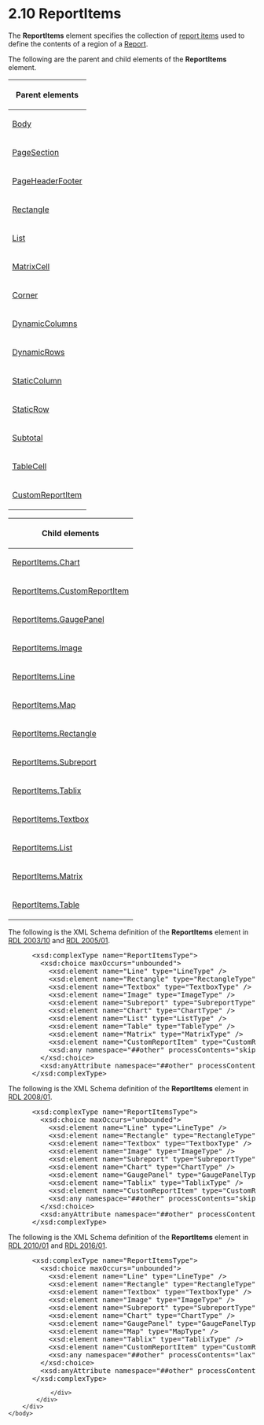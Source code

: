 <html dir="LTR" xmlns:mshelp="http://msdn.microsoft.com/mshelp" xmlns:ddue="http://ddue.schemas.microsoft.com/authoring/2003/5" xmlns:xlink="http://www.w3.org/1999/xlink" xmlns:tool="http://www.microsoft.com/tooltip">
    <head>
        <meta http-equiv="Content-Type" content="text/html; CHARSET=utf-8"></meta>
        <meta name="save" content="history"></meta>
        <title>2.10 ReportItems</title>
        <xml>
            <mshelp:toctitle title="2.10 ReportItems"></mshelp:toctitle>
            <mshelp:rltitle title="[MS-RDL]: ReportItems"></mshelp:rltitle>
            <mshelp:keyword index="A" term="c5fef915-e842-43b4-91f9-56af4eb15be0"></mshelp:keyword>
            <mshelp:attr name="DCSext.ContentType" value="open specification"></mshelp:attr>
            <mshelp:attr name="AssetID" value="c5fef915-e842-43b4-91f9-56af4eb15be0"></mshelp:attr>
            <mshelp:attr name="TopicType" value="kbRef"></mshelp:attr>
            <mshelp:attr name="DCSext.Title" value="[MS-RDL]: ReportItems" />
        </xml>
    </head>
    <body>
        <div id="header">
            <h1 class="heading">2.10 ReportItems</h1>
        </div>
        <div id="mainSection">
            <div id="mainBody">
                <div id="allHistory" class="saveHistory"></div>
                <div id="sectionSection0" class="section" name="collapseableSection">
                    

<p>The <b>ReportItems</b> element specifies the collection of <a href="b2482b3f-74ab-4ca8-a9e5-c07955011743.htm#gt_c6f8e999-fca9-4e79-96e7-fb4c2c43d601">report items</a> used to define
the contents of a region of a <a href="6bbaafec-020b-406c-b4e7-5e4318b616cb.htm">Report</a>.</p>

<p>The following are the parent and child elements of the <b>ReportItems</b>
element.</p>

<table>
 <thead>
  <tr>
   <th>
   <p>Parent elements</p>
   </th>
  </tr>
 </thead>
 <tr>
  <td>
  <p><a href="6bf4e125-fdfd-4d04-88aa-c4395ba8a252.htm">Body</a></p>
  </td>
 </tr>
 <tr>
  <td>
  <p><a href="afff0921-7d95-4216-8f28-635c67d539d8.htm">PageSection</a></p>
  </td>
 </tr>
 <tr>
  <td>
  <p><a href="ddc35223-1cb6-4136-823b-e72a3d12e1f9.htm">PageHeaderFooter</a></p>
  </td>
 </tr>
 <tr>
  <td>
  <p><a href="e36a41ea-aeaf-45cc-969e-8ab1e380882c.htm">Rectangle</a></p>
  </td>
 </tr>
 <tr>
  <td>
  <p><a href="ea4c625c-0558-4fb3-b3b8-bde6c160b1e2.htm">List</a></p>
  </td>
 </tr>
 <tr>
  <td>
  <p><a href="bcb7e609-bf3c-49c8-a5eb-32866c0b4d58.htm">MatrixCell</a></p>
  </td>
 </tr>
 <tr>
  <td>
  <p><a href="7de8b7be-78f3-442e-9907-764433874638.htm">Corner</a></p>
  </td>
 </tr>
 <tr>
  <td>
  <p><a href="5a98a72e-ea10-4743-83fb-0cf6740c6635.htm">DynamicColumns</a></p>
  </td>
 </tr>
 <tr>
  <td>
  <p><a href="ae8d4d93-e1d0-4379-ac48-4744a347f9db.htm">DynamicRows</a></p>
  </td>
 </tr>
 <tr>
  <td>
  <p><a href="5ce81585-de46-403d-bfbf-feebaa70e46b.htm">StaticColumn</a></p>
  </td>
 </tr>
 <tr>
  <td>
  <p><a href="fd25643a-c196-4329-8f6f-35ebf919d94e.htm">StaticRow</a></p>
  </td>
 </tr>
 <tr>
  <td>
  <p><a href="44172a0a-a53f-423e-be81-08352a109961.htm">Subtotal</a></p>
  </td>
 </tr>
 <tr>
  <td>
  <p><a href="082c9edd-8a19-40de-b4db-87c9b8de13a2.htm">TableCell</a></p>
  </td>
 </tr>
 <tr>
  <td>
  <p><a href="6bb7b35c-e517-4444-a96b-9f2ccdd1a642.htm">CustomReportItem</a></p>
  </td>
 </tr>
</table>

<p> </p>

<table>
 <thead>
  <tr>
   <th>
   <p>Child elements</p>
   </th>
  </tr>
 </thead>
 <tr>
  <td>
  <p><a href="0983164d-6776-4673-9d7c-270779f26941.htm">ReportItems.Chart</a></p>
  </td>
 </tr>
 <tr>
  <td>
  <p><a href="2a19e534-e17e-4720-b65d-5268627a2153.htm">ReportItems.CustomReportItem</a></p>
  </td>
 </tr>
 <tr>
  <td>
  <p><a href="e2c059d2-a02d-408a-9dc2-3f73ce928ae5.htm">ReportItems.GaugePanel</a></p>
  </td>
 </tr>
 <tr>
  <td>
  <p><a href="4f99a692-8b3e-411c-bac5-dce15e08bf1d.htm">ReportItems.Image</a></p>
  </td>
 </tr>
 <tr>
  <td>
  <p><a href="7e74e881-8292-444b-9f6a-7c4afc5f474a.htm">ReportItems.Line</a></p>
  </td>
 </tr>
 <tr>
  <td>
  <p><a href="23e28df4-ded9-4223-8c81-7e9a15234e9f.htm">ReportItems.Map</a></p>
  </td>
 </tr>
 <tr>
  <td>
  <p><a href="65d5e2f2-6481-431b-8383-04188b367296.htm">ReportItems.Rectangle</a></p>
  </td>
 </tr>
 <tr>
  <td>
  <p><a href="f13cd5e9-ce3b-47d6-80b0-63d7fb36becb.htm">ReportItems.Subreport</a></p>
  </td>
 </tr>
 <tr>
  <td>
  <p><a href="bda08693-48da-4548-9298-2f0f0d6bc4a4.htm">ReportItems.Tablix</a></p>
  </td>
 </tr>
 <tr>
  <td>
  <p><a href="1b212434-8754-4a93-9f02-39ea2274121c.htm">ReportItems.Textbox</a></p>
  </td>
 </tr>
 <tr>
  <td>
  <p><a href="01ecfbb1-f4cd-4a93-830d-c397789e64f0.htm">ReportItems.List</a></p>
  </td>
 </tr>
 <tr>
  <td>
  <p><a href="c79ff8d9-e6d4-4a3b-a0d5-5e635ea5fb8c.htm">ReportItems.Matrix</a></p>
  </td>
 </tr>
 <tr>
  <td>
  <p><a href="ad4c4374-37d9-4d4d-82f0-b0b09052a4e5.htm">ReportItems.Table</a></p>
  </td>
 </tr>
</table>

<p>The following is the XML Schema definition of the <b>ReportItems</b>
element in <a href="a7e2ad00-07c8-4f6d-80ab-3ad55df7b233.htm">RDL 2003/10</a>
and <a href="3ebe2912-4958-4832-b391-cad1f5e13338.htm">RDL 2005/01</a>.</p>

<dl>
<dd>
<div><pre> &lt;xsd:complexType name=&quot;ReportItemsType&quot;&gt;
   &lt;xsd:choice maxOccurs=&quot;unbounded&quot;&gt;
     &lt;xsd:element name=&quot;Line&quot; type=&quot;LineType&quot; /&gt;
     &lt;xsd:element name=&quot;Rectangle&quot; type=&quot;RectangleType&quot; /&gt;
     &lt;xsd:element name=&quot;Textbox&quot; type=&quot;TextboxType&quot; /&gt;
     &lt;xsd:element name=&quot;Image&quot; type=&quot;ImageType&quot; /&gt;
     &lt;xsd:element name=&quot;Subreport&quot; type=&quot;SubreportType&quot; /&gt;
     &lt;xsd:element name=&quot;Chart&quot; type=&quot;ChartType&quot; /&gt;
     &lt;xsd:element name=&quot;List&quot; type=&quot;ListType&quot; /&gt;
     &lt;xsd:element name=&quot;Table&quot; type=&quot;TableType&quot; /&gt;
     &lt;xsd:element name=&quot;Matrix&quot; type=&quot;MatrixType&quot; /&gt;
     &lt;xsd:element name=&quot;CustomReportItem&quot; type=&quot;CustomReportItemType&quot; /&gt;
     &lt;xsd:any namespace=&quot;##other&quot; processContents=&quot;skip&quot; /&gt;
   &lt;/xsd:choice&gt;
   &lt;xsd:anyAttribute namespace=&quot;##other&quot; processContents=&quot;skip&quot; /&gt;
 &lt;/xsd:complexType&gt;
</pre></div>
</dd></dl>

<p>The following is the XML Schema definition of the <b>ReportItems</b>
element in <a href="1e855f94-4617-47e4-b89e-0856c6cb420f.htm">RDL 2008/01</a>.</p>

<dl>
<dd>
<div><pre> &lt;xsd:complexType name=&quot;ReportItemsType&quot;&gt;
   &lt;xsd:choice maxOccurs=&quot;unbounded&quot;&gt;
     &lt;xsd:element name=&quot;Line&quot; type=&quot;LineType&quot; /&gt;
     &lt;xsd:element name=&quot;Rectangle&quot; type=&quot;RectangleType&quot; /&gt;
     &lt;xsd:element name=&quot;Textbox&quot; type=&quot;TextboxType&quot; /&gt;
     &lt;xsd:element name=&quot;Image&quot; type=&quot;ImageType&quot; /&gt;
     &lt;xsd:element name=&quot;Subreport&quot; type=&quot;SubreportType&quot; /&gt;
     &lt;xsd:element name=&quot;Chart&quot; type=&quot;ChartType&quot; /&gt;
     &lt;xsd:element name=&quot;GaugePanel&quot; type=&quot;GaugePanelType&quot; /&gt;
     &lt;xsd:element name=&quot;Tablix&quot; type=&quot;TablixType&quot; /&gt;
     &lt;xsd:element name=&quot;CustomReportItem&quot; type=&quot;CustomReportItemType&quot; /&gt;
     &lt;xsd:any namespace=&quot;##other&quot; processContents=&quot;skip&quot; /&gt;
   &lt;/xsd:choice&gt;
   &lt;xsd:anyAttribute namespace=&quot;##other&quot; processContents=&quot;skip&quot; /&gt;
 &lt;/xsd:complexType&gt;
</pre></div>
</dd></dl>

<p>The following is the XML Schema definition of the <b>ReportItems</b>
element in <a href="3428e690-a348-4ec7-8a6a-8efb42d2cdee.htm">RDL 2010/01</a>
and <a href="52ce3983-2bfc-4e72-9359-42aaf5fe4509.htm">RDL 2016/01</a>.</p>

<dl>
<dd>
<div><pre> &lt;xsd:complexType name=&quot;ReportItemsType&quot;&gt;
   &lt;xsd:choice maxOccurs=&quot;unbounded&quot;&gt;
     &lt;xsd:element name=&quot;Line&quot; type=&quot;LineType&quot; /&gt;
     &lt;xsd:element name=&quot;Rectangle&quot; type=&quot;RectangleType&quot; /&gt;
     &lt;xsd:element name=&quot;Textbox&quot; type=&quot;TextboxType&quot; /&gt;
     &lt;xsd:element name=&quot;Image&quot; type=&quot;ImageType&quot; /&gt;
     &lt;xsd:element name=&quot;Subreport&quot; type=&quot;SubreportType&quot; /&gt;
     &lt;xsd:element name=&quot;Chart&quot; type=&quot;ChartType&quot; /&gt;
     &lt;xsd:element name=&quot;GaugePanel&quot; type=&quot;GaugePanelType&quot; /&gt;
     &lt;xsd:element name=&quot;Map&quot; type=&quot;MapType&quot; /&gt;
     &lt;xsd:element name=&quot;Tablix&quot; type=&quot;TablixType&quot; /&gt;
     &lt;xsd:element name=&quot;CustomReportItem&quot; type=&quot;CustomReportItemType&quot; /&gt;
     &lt;xsd:any namespace=&quot;##other&quot; processContents=&quot;lax&quot; /&gt;
   &lt;/xsd:choice&gt;
   &lt;xsd:anyAttribute namespace=&quot;##other&quot; processContents=&quot;lax&quot; /&gt;
 &lt;/xsd:complexType&gt;
</pre></div>
</dd></dl>


                </div>
            </div>
        </div>
    </body>
</html>